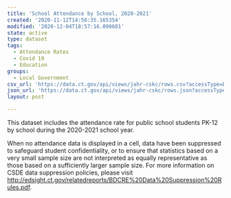 ```yaml
---
title: 'School Attendance by School, 2020-2021'
created: '2020-11-12T14:56:35.165354'
modified: '2020-12-04T18:57:16.098601'
state: active
type: dataset
tags:
  - Attendance Rates
  - Covid 19
  - Education
groups:
  - Local Government
csv_url: 'https://data.ct.gov/api/views/jahr-cskc/rows.csv?accessType=DOWNLOAD'
json_url: 'https://data.ct.gov/api/views/jahr-cskc/rows.json?accessType=DOWNLOAD'
layout: post

---
```

This dataset includes the attendance rate for public school students PK-12 by school during the 2020-2021 school year.

When no attendance data is displayed in a cell, data have been suppressed to safeguard student confidentiality, or to ensure that statistics based on a very small sample size are not interpreted as equally representative as those based on a sufficiently larger sample size. For more information on CSDE data suppression policies, please visit http://edsight.ct.gov/relatedreports/BDCRE%20Data%20Suppression%20Rules.pdf.
